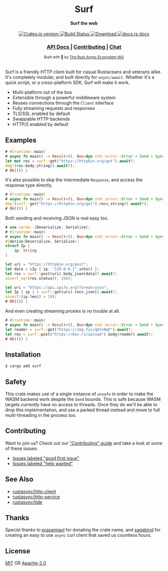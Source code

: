 <h1 align="center">Surf</h1>
<div align="center">
 <strong>
   Surf the web
 </strong>
</div>

<br />

<div align="center">
  <!-- Crates version -->
  <a href="https://crates.io/crates/surf">
    <img src="https://img.shields.io/crates/v/surf.svg?style=flat-square"
    alt="Crates.io version" />
  </a>
  <!-- Build Status -->
  <a href="https://travis-ci.org/rustasync/surf">
    <img src="https://img.shields.io/travis/rustasync/surf.svg?style=flat-square"
      alt="Build Status" />
  </a>
  <!-- Downloads -->
  <a href="https://crates.io/crates/surf">
    <img src="https://img.shields.io/crates/d/surf.svg?style=flat-square"
      alt="Download" />
  </a>
  <!-- docs.rs docs -->
  <a href="https://docs.rs/surf">
    <img src="https://img.shields.io/badge/docs-latest-blue.svg?style=flat-square"
      alt="docs.rs docs" />
  </a>
</div>

<div align="center">
  <h3>
    <a href="https://docs.rs/surf">
      API Docs
    </a>
    <span> | </span>
    <a href="https://github.com/rustasync/surf/blob/master/.github/CONTRIBUTING.md">
      Contributing
    </a>
    <span> | </span>
    <a href="https://discordapp.com/channels/442252698964721669/474974025454452766">
      Chat
    </a>
  </h3>
</div>

<div align="center">
  <sub>Built with 🌊 by <a href="https://github.com/rustasync">The Rust Async Ecosystem WG</a>
</div>

<br/>

Surf is a friendly HTTP client built for casual Rustaceans and veterans alike.
It's completely modular, and built directly for `async/await`. Whether it's a
quick script, or a cross-platform SDK, Surf will make it work.

- Multi-platform out of the box
- Extensible through a powerful middleware system
- Reuses connections through the `Client` interface
- Fully streaming requests and responses
- TLS/SSL enabled by default
- Swappable HTTP backends
- HTTP/2 enabled by default

## Examples

```rust
# #[runtime::main]
# async fn main() -> Result<(), Box<dyn std::error::Error + Send + Sync + 'static>> {
let mut res = surf::get("https://httpbin.org/get").await?;
dbg!(res.body_string().await?);
# Ok(()) }
```

It's also possible to skip the intermediate `Response`, and access the response
type directly.

```rust
# #[runtime::main]
# async fn main() -> Result<(), Box<dyn std::error::Error + Send + Sync + 'static>> {
dbg!(surf::get("https://httpbin.org/get").recv_string().await?);
# Ok(()) }
```

Both sending and receiving JSON is real easy too.

```rust
# use serde::{Deserialize, Serialize};
# #[runtime::main]
# async fn main() -> Result<(), Box<dyn std::error::Error + Send + Sync + 'static>> {
#[derive(Deserialize, Serialize)]
struct Ip {
    ip: String
}

let uri = "https://httpbin.org/post";
let data = &Ip { ip: "129.0.0.1".into() };
let res = surf::post(uri).body_json(data)?.await?;
assert_eq!(res.status(), 200);

let uri = "https://api.ipify.org?format=json";
let Ip { ip } = surf::get(uri).recv_json().await?;
assert!(ip.len() > 10);
# Ok(()) }
```

And even creating streaming proxies is no trouble at all.

```rust
# #[runtime::main]
# async fn main() -> Result<(), Box<dyn std::error::Error + Send + Sync + 'static>> {
let reader = surf::get("https://img.fyi/q6YvNqP").await?;
let res = surf::post("https://box.rs/upload").body(reader).await?;
# Ok(()) }
```

## Installation
```sh
$ cargo add surf
```

## Safety
This crate makes use of a single instance of `unsafe` in order to make the WASM
backend work despite the `Send` bounds. This is safe because WASM targets
currently have no access to threads. Once they do we'll be able to drop this
implementation, and use a parked thread instead and move to full multi-threading
in the process too.

## Contributing
Want to join us? Check out our ["Contributing" guide][contributing] and take a
look at some of these issues:

- [Issues labeled "good first issue"][good-first-issue]
- [Issues labeled "help wanted"][help-wanted]

## See Also
- [rustasync/http-client](https://github.com/rustasync/http-client)
- [rustasync/http-service](https://github.com/rustasync/http-service)
- [rustasync/tide](https://github.com/rustasync/tide)

## Thanks
Special thanks to [prasannavl](https://github.com/prasannavl) for donating the
crate name, and [sagebind](https://github.com/sagebind) for creating an easy to
use `async` curl client that saved us countless hours.

## License
[MIT](./LICENSE-MIT) OR [Apache-2.0](./LICENSE-APACHE)

[1]: https://img.shields.io/crates/v/surf.svg?style=flat-square
[2]: https://crates.io/crates/surf
[3]: https://img.shields.io/travis/rustasync/surf/master.svg?style=flat-square
[4]: https://travis-ci.org/rustasync/surf
[5]: https://img.shields.io/crates/d/surf.svg?style=flat-square
[6]: https://crates.io/crates/surf
[7]: https://img.shields.io/badge/docs-latest-blue.svg?style=flat-square
[8]: https://docs.rs/surf

[releases]: https://github.com/rustasync/surf/releases
[contributing]: https://github.com/rustasync/surf/blob/master/.github/CONTRIBUTING.md
[good-first-issue]: https://github.com/rustasync/surf/labels/good%20first%20issue
[help-wanted]: https://github.com/rustasync/surf/labels/help%20wanted
